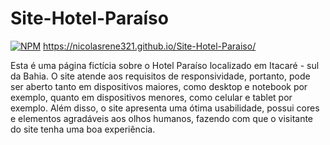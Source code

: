 # Site-Hotel-Paraíso
[![NPM](https://img.shields.io/npm/l/react)](https://github.com/NicolasRene321/User-Management-System/blob/main/LICENSE) 
https://nicolasrene321.github.io/Site-Hotel-Paraiso/

Esta é uma página fictícia sobre o Hotel Paraíso localizado em Itacaré - sul da Bahia. O site atende aos requisitos de responsividade, portanto, pode ser aberto tanto em dispositivos maiores, como desktop e notebook por exemplo, quanto em dispositivos menores, como celular e tablet por exemplo. Além disso, o site apresenta uma ótima usabilidade, possui cores e elementos agradáveis aos olhos humanos, fazendo com que o visitante do site tenha uma boa experiência.
